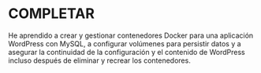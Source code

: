 # COMPLETAR  

He aprendido a crear y gestionar contenedores Docker para una aplicación WordPress con MySQL, a configurar volúmenes para persistir datos y a asegurar la continuidad de la configuración y el contenido de WordPress incluso después de eliminar y recrear los contenedores.
